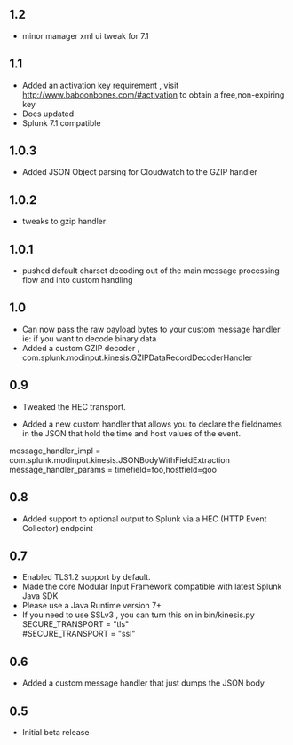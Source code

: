 1.2
-----
* minor manager xml ui tweak for 7.1

1.1
-----
* Added an activation key requirement , visit http://www.baboonbones.com/#activation  to obtain a free,non-expiring key
* Docs updated
* Splunk 7.1 compatible

1.0.3
-----

* Added JSON Object parsing for Cloudwatch to the GZIP handler

1.0.2
-----
* tweaks to gzip handler


1.0.1
-----
* pushed default charset decoding out of the main message processing flow and into custom handling

1.0
---
* Can now pass the raw payload bytes to your custom message handler ie: if you want to decode binary data
* Added a custom GZIP decoder , com.splunk.modinput.kinesis.GZIPDataRecordDecoderHandler

0.9
---
* Tweaked the HEC transport.

* Added a new custom handler that allows you to declare the fieldnames in the JSON that hold the time and host values of the event.  
  
message_handler_impl = com.splunk.modinput.kinesis.JSONBodyWithFieldExtraction  
message_handler_params = timefield=foo,hostfield=goo  


0.8
---
* Added support to optional output to Splunk via a HEC (HTTP Event Collector) endpoint

0.7
----
* Enabled TLS1.2 support by default.
* Made the  core Modular Input Framework compatible with latest Splunk Java SDK
* Please use a Java Runtime version 7+
* If you need to use SSLv3 , you can turn this on in bin/kinesis.py  
SECURE_TRANSPORT = "tls"  
#SECURE_TRANSPORT = "ssl"  

0.6
-----
* Added a custom message handler that just dumps the JSON body

0.5
-----
* Initial beta release
